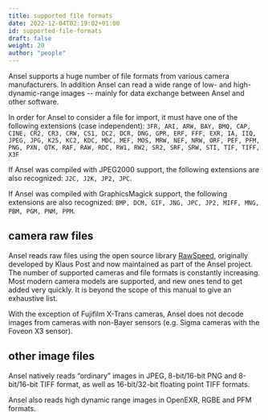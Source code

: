 ```yaml
---
title: supported file formats
date: 2022-12-04T02:19:02+01:00
id: supported-file-formats
draft: false
weight: 20
author: "people"
---
```


Ansel supports a huge number of file formats from various camera manufacturers. In addition Ansel can read a wide range of low- and high-dynamic-range images -- mainly for data exchange between Ansel and other software.

In order for Ansel to consider a file for import, it must have one of the following extensions (case independent): `3FR, ARI, ARW, BAY, BMQ, CAP, CINE, CR2, CR3, CRW, CS1, DC2, DCR, DNG, GPR, ERF, FFF, EXR, IA, IIQ, JPEG, JPG, K25, KC2, KDC, MDC, MEF, MOS, MRW, NEF, NRW, ORF, PEF, PFM, PNG, PXN, QTK, RAF, RAW, RDC, RW1, RW2, SR2, SRF, SRW, STI, TIF, TIFF, X3F`

If Ansel was compiled with JPEG2000 support, the following extensions are also recognized: `J2C, J2K, JP2, JPC`.

If Ansel was compiled with GraphicsMagick support, the following extensions are also recognized: `BMP, DCM, GIF, JNG, JPC, JP2, MIFF, MNG, PBM, PGM, PNM, PPM`.

## camera raw files

Ansel reads raw files using the open source library [RawSpeed](https://github.com/darktable-org/rawspeed), originally developed by Klaus Post and now maintained as part of the Ansel project. The number of supported cameras and file formats is constantly increasing. Most modern camera models are supported, and new ones tend to get added very quickly. It is beyond the scope of this manual to give an exhaustive list.

With the exception of Fujifilm X-Trans cameras, Ansel does not decode images from cameras with non-Bayer sensors (e.g. Sigma cameras with the Foveon X3 sensor).

## other image files

Ansel natively reads “ordinary” images in JPEG, 8-bit/16-bit PNG and 8-bit/16-bit TIFF format, as well as 16-bit/32-bit floating point TIFF formats.

Ansel also reads high dynamic range images in OpenEXR, RGBE and PFM formats.
